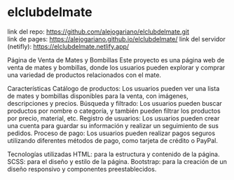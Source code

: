 # elclubdelmate
link del repo: https://github.com/alejogariano/elclubdelmate.git   
link de pages: https://alejogariano.github.io/elclubdelmate/
link del servidor (netifly): https://elclubdelmate.netlify.app/

Página de Venta de Mates y Bombillas
Este proyecto es una página web de venta de mates y bombillas, donde los usuarios pueden explorar y comprar una variedad de productos relacionados con el mate.

Características
Catálogo de productos: Los usuarios pueden ver una lista de mates y bombillas disponibles para la venta, con imágenes, descripciones y precios.
Búsqueda y filtrado: Los usuarios pueden buscar productos por nombre o categoría, y también pueden filtrar los productos por precio, material, etc.
Registro de usuarios: Los usuarios pueden crear una cuenta para guardar su información y realizar un seguimiento de sus pedidos.
Proceso de pago: Los usuarios pueden realizar pagos seguros utilizando diferentes métodos de pago, como tarjeta de crédito o PayPal.

Tecnologías utilizadas
HTML: para la estructura y contenido de la página.
SCSS: para el diseño y estilo de la página.
Bootstrap: para la creación de un diseño responsivo y componentes preestablecidos.
